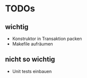 # TODOs

## wichtig
* Konstruktor in Transaktion packen
* Makefile aufräumen

## nicht so wichtig
* Unit tests einbauen

